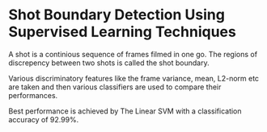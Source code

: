 
# Shot Boundary Detection Using Supervised Learning Techniques
A shot is a continious sequence of frames filmed in one go. The regions of discrepency between two shots is called the shot boundary. 

Various discriminatory features like the frame variance, mean, L2-norm etc are taken and then various classifiers are used to compare their performances.

Best performance is achieved by The Linear SVM with a classification accuracy of 92.99%.

